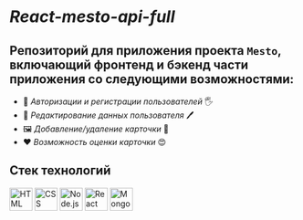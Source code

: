 # _React-mesto-api-full_

## Репозиторий для приложения проекта `Mesto`, включающий фронтенд и бэкенд части приложения со следующими возможностями: ##

 * 🔐 _Авторизации и регистрации пользователей_ 🖐
 * 📃 _Редактирование данных пользователя_ 🖊
 * 🖼 _Добавление/удаление карточки_ 📝 
 * ❤ _Возможность оценки карточки_ 😍

## Стек технологий ##
<img src="https://cdn.jsdelivr.net/gh/devicons/devicon/icons/html5/html5-original-wordmark.svg" alt='HTML' width='40' height='40'/>
<img src="https://cdn.jsdelivr.net/gh/devicons/devicon/icons/css3/css3-original-wordmark.svg" alt='CSS' width='40' height='40'/>
<img src="https://cdn.jsdelivr.net/gh/devicons/devicon/icons/nodejs/nodejs-original-wordmark.svg" alt = 'Node.js' width = '40' height = '40'/>
<img src="https://cdn.jsdelivr.net/gh/devicons/devicon/icons/react/react-original-wordmark.svg" alt = 'React' width = '40' height = '40'/>
<img src="https://cdn.jsdelivr.net/gh/devicons/devicon/icons/mongodb/mongodb-original-wordmark.svg" alt = 'MongoDB' width = '40' height = '40'/>
          
